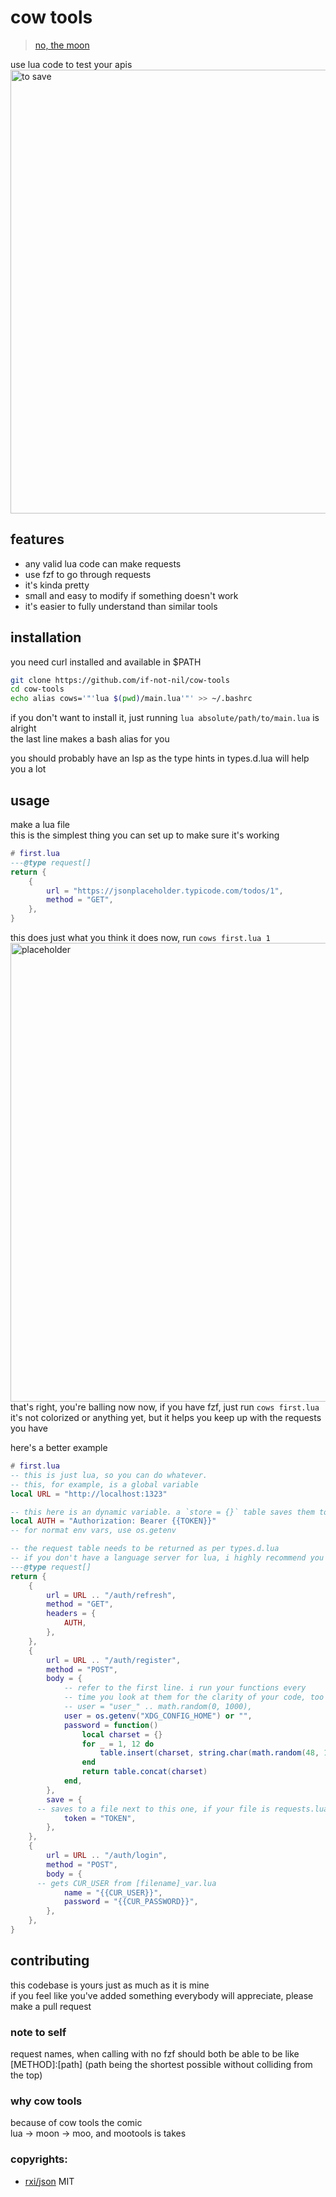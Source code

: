 # cow tools
> [no, the moon](https://if-not-nil.github.io/no-the-moon/)

use lua code to test your apis  
<img width="710" alt="to save" src="https://github.com/user-attachments/assets/9ae13dfa-0a8f-48fb-bde0-10ccb2873db9" />

## features
- any valid lua code can make requests
- use fzf to go through requests
- it's kinda pretty
- small and easy to modify if something doesn't work
- it's easier to fully understand than similar tools

## installation
you need curl installed and available in $PATH  
```bash
git clone https://github.com/if-not-nil/cow-tools
cd cow-tools
echo alias cows='"'lua $(pwd)/main.lua'"' >> ~/.bashrc
```
if you don't want to install it, just running `lua absolute/path/to/main.lua` is alright  
the last line makes a bash alias for you

you should probably have an lsp as the type hints in types.d.lua will help you a lot

## usage
make a lua file  
this is the simplest thing you can set up to make sure it's working  
```lua
# first.lua
---@type request[]
return {
	{
		url = "https://jsonplaceholder.typicode.com/todos/1",
		method = "GET",
	},
}
```
this does just what you think it does
now, run `cows first.lua 1`  
<img width="734" alt="placeholder" src="https://github.com/user-attachments/assets/5bf85b8c-974c-41cf-b540-c77828059170" />  
that's right, you're balling now
now, if you have fzf, just run `cows first.lua`  
it's not colorized or anything yet, but it helps you keep up with the requests you have

here's a better example
```lua
# first.lua
-- this is just lua, so you can do whatever.
-- this, for example, is a global variable
local URL = "http://localhost:1323"

-- this here is an dynamic variable. a `store = {}` table saves them to a file nearby
local AUTH = "Authorization: Bearer {{TOKEN}}"
-- for normat env vars, use os.getenv

-- the request table needs to be returned as per types.d.lua
-- if you don't have a language server for lua, i highly recommend you install one
---@type request[]
return {
	{
		url = URL .. "/auth/refresh",
		method = "GET",
		headers = {
			AUTH,
		},
	},
	{
		url = URL .. "/auth/register",
		method = "POST",
		body = {
			-- refer to the first line. i run your functions every
			-- time you look at them for the clarity of your code, too
			-- user = "user_" .. math.random(0, 1000),
			user = os.getenv("XDG_CONFIG_HOME") or "",
			password = function()
				local charset = {}
				for _ = 1, 12 do
					table.insert(charset, string.char(math.random(48, 122)))
				end
				return table.concat(charset)
			end,
		},
		save = {
      -- saves to a file next to this one, if your file is requests.lua, it'll be saved to requests_var.lua
			token = "TOKEN",
		},
	},
	{
		url = URL .. "/auth/login",
		method = "POST",
		body = {
      -- gets CUR_USER from [filename]_var.lua
			name = "{{CUR_USER}}",
			password = "{{CUR_PASSWORD}}",
		},
	},
}

```  

## contributing
this codebase is yours just as much as it is mine  
if you feel like you've added something everybody will appreciate, please make a pull request

### note to self
request names, when calling with no fzf should both be able to be like [METHOD]:[path] (path being the shortest possible without colliding from the top)  

### why cow tools
because of cow tools the comic  
lua -> moon -> moo, and mootools is takes

### copyrights:
* [rxi/json](https://github.com/rxi/json) MIT  
